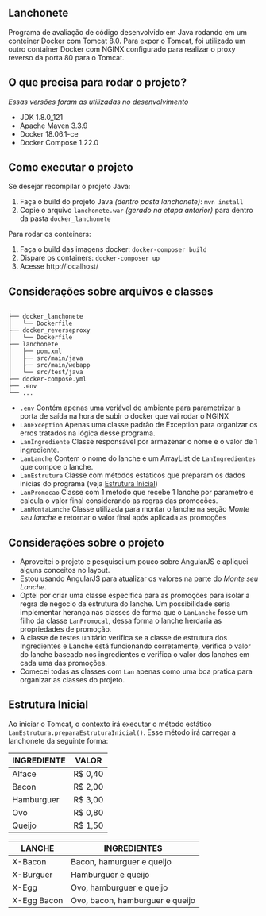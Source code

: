 Lanchonete
------------------

Programa de avaliação de código desenvolvido em Java rodando em um conteiner Docker com Tomcat 8.0. Para expor o Tomcat, foi utilizado um outro container Docker com NGINX configurado para realizar o proxy reverso da porta 80 para o Tomcat.

O que precisa para rodar o projeto?
------------------
_Essas versões foram as utilizadas no desenvolvimento_

* JDK 1.8.0_121
* Apache Maven 3.3.9
* Docker 18.06.1-ce
* Docker Compose 1.22.0

Como executar o projeto
------------------

Se desejar recompilar o projeto Java:
1) Faça o build do projeto Java _(dentro pasta *lanchonete*)_: `mvn install`
2) Copie o arquivo `lanchonete.war` _(gerado na etapa anterior)_ para dentro da pasta `docker_lanchonete`

Para rodar os conteiners:
1) Faça o build das imagens docker: `docker-composer build`
2) Dispare os containers: `docker-composer up`
3) Acesse http://localhost/

Considerações sobre arquivos e classes
------------------

    .
    ├── docker_lanchonete
    │   └── Dockerfile
    ├── docker_reverseproxy
    │   └── Dockerfile
    ├── lanchonete
    │   ├── pom.xml
    │   ├── src/main/java
    │   ├── src/main/webapp
    │   └── src/test/java
    ├── docker-compose.yml
    ├── .env
    └── ...	
	

* `.env` Contém apenas uma veriável de ambiente para parametrizar a porta de saída na hora de subir o docker que vai rodar o NGINX
* `LanException` Apenas uma classe padrão de Exception para organizar os erros tratados na lógica desse programa.
* `LanIngrediente` Classe responsável por armazenar o nome e o valor de 1 ingrediente.
* `LanLanche` Contem o nome do lanche e um ArrayList de ```LanIngredientes``` que compoe o lanche.
* `LanEstrutura` Classe com métodos estaticos que preparam os dados inicias do programa (veja [Estrutura Inicial](#estrutura-inicial))
* `LanPromocao` Classe com 1 metodo que recebe 1 lanche por parametro e calcula o valor final considerando as regras das promoções.
* `LanMontaLanche` Classe utilizada para montar o lanche na seção *Monte seu lanche* e retornar o valor final após aplicada as promoções

Considerações sobre o projeto
------------------

* Aproveitei o projeto e pesquisei um pouco sobre AngularJS e apliquei alguns conceitos no layout.
* Estou usando AngularJS para atualizar os valores na parte do *Monte seu Lanche*.
* Optei por criar uma classe especifica para as promoções para isolar a regra de negocio da estrutura do lanche. Um possibilidade seria implementar herança nas classes de forma que o `LanLanche` fosse um filho da classe `LanPromocal`, dessa forma o lanche herdaria as propriedades de promoção.
* A classe de testes unitário verifica se a classe de estrutura dos Ingredientes e Lanche está funcionando corretamente, verifica o valor do lanche baseado nos ingredientes e verifica o valor dos lanches em cada uma das promoções.
* Comecei todas as classes com `Lan` apenas como uma boa pratica para organizar as classes do projeto.

Estrutura Inicial
------------------

Ao iniciar o Tomcat, o contexto irá executar o método estático `LanEstrutura.preparaEstruturaInicial()`. Esse método irá carregar a lanchonete da seguinte forma:

INGREDIENTE | VALOR
------------ | -------------
Alface | R$ 0,40
Bacon | R$ 2,00
Hamburguer | R$ 3,00
Ovo | R$ 0,80
Queijo | R$ 1,50

LANCHE | INGREDIENTES
------------ | -------------
X-Bacon | Bacon, hamurguer e queijo
X-Burguer | Hamburguer e queijo
X-Egg | Ovo, hamburguer e queijo
X-Egg Bacon | Ovo, bacon, hamburguer e queijo

